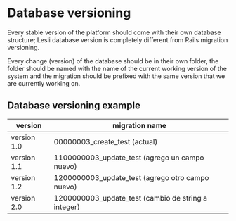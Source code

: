 
# Database versioning
Every stable version of the platform should come with their own database structure; Lesli database version is completely different from Rails migration versioning.  

Every change (version) of the database should be in their own folder, the folder should be named with the name of the current working version of the system and the migration should be prefixed with the same version that we are currently working on.  

## Database versioning example
| version       |   migration name
|-              |- 
| version 1.0   |   00000003_create_test (actual)
| version 1.1   |   1100000003_update_test (agrego un campo nuevo)
| version 1.2   |   1200000003_update_test (agrego otro campo nuevo)
| version 2.0   |   1200000003_update_test (cambio de string a integer)
